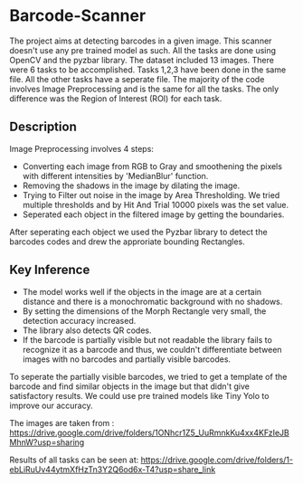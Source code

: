 # Barcode-Scanner

The project aims at detecting barcodes in a given image. This scanner doesn't use any pre trained model as such. All the tasks are done using OpenCV and the pyzbar library.
The dataset included 13 images. There were 6 tasks to be accomplished. Tasks 1,2,3 have been done in the same file. All the other tasks have a seperate file. The majority of the code involves Image Preprocessing and is the same for all the tasks. The only difference was
the Region of Interest (ROI) for each task.

## Description

Image Preprocessing involves 4 steps:
- Converting each image from RGB to Gray and smoothening the pixels with different intensities by 'MedianBlur' function.
- Removing the shadows in the image by dilating the image.
- Trying to Filter out noise in the image by Area Thresholding. We tried multiple thresholds and by Hit And Trial 10000 pixels was the set value.
- Seperated each object in the filtered image by getting the boundaries.

After seperating each object we used the Pyzbar library to detect the barcodes codes and drew the approriate bounding Rectangles.

## Key Inference

- The model works well if the objects in the image are at a certain distance and there is a monochromatic background with no shadows.
- By setting the dimensions of the Morph Rectangle very small, the detection accuracy increased.
- The library also detects QR codes.
- If the barcode is partially visible but not readable the library fails to recognize it as a barcode and thus, we couldn't differentiate between images with no barcodes and partially visible barcodes.

To seperate the partially visible barcodes, we tried to get a template of the barcode and find similar objects in the image but that didn't give satisfactory results.
We could use pre trained models like Tiny Yolo to improve our accuracy.

The images are taken from :
https://drive.google.com/drive/folders/1ONhcr1Z5_UuRmnkKu4xx4KFzIeJBMhnW?usp=sharing

Results of all tasks can be seen at: https://drive.google.com/drive/folders/1-ebLiRuUv44ytmXfHzTn3Y2Q6od6x-T4?usp=share_link






